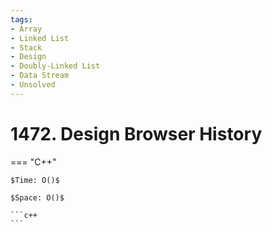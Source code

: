 ```yaml
---
tags:
- Array
- Linked List
- Stack
- Design
- Doubly-Linked List
- Data Stream
- Unsolved
---
```



# 1472. Design Browser History

=== "C++"

    $Time: O()$

    $Space: O()$

    ```c++
    ```